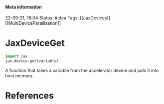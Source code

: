 #### Meta information
22-09-21, 18:04
Status: #idea
Tags: [[JaxDevices]] [[MultiDeviceParallisation]]





# JaxDeviceGet
```python
import jax
jax.device.get(variable)
```

A function that takes a variable from the accelerator device and puts it into host memory.




# References
